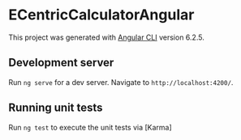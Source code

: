 # ECentricCalculatorAngular

This project was generated with [Angular CLI](https://github.com/angular/angular-cli) version 6.2.5.

## Development server

Run `ng serve` for a dev server. Navigate to `http://localhost:4200/`.

## Running unit tests

Run `ng test` to execute the unit tests via [Karma]
